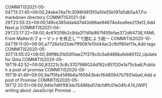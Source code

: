 COMMITIS2021-05-04T13:21:45+09:00,24ebe74a7fc3098f4815f0a10e55b197a5db5a47,Fix markdown directory
COMMITIS2021-04-29T23:55:33+09:00,149ce385dda4d7d43d96ae94674e4ea9ee213ef2,Add Next.js
COMMITIS2021-04-29T23:17:22+09:00,4c61f209b2c8da2f7d0b887f455bfae372d64738,YAML Front Matterのフォーマットを修正し""で囲むよう統一
COMMITIS2020-10-04T19:11:00+09:00,a7726e1d33de7ff9097e10d44ac2cfb1f80ef11e,Add tags
COMMITIS2020-05-30T13:55:02+09:00,39ff8b31b50f0ae27f379c0c5a8486bafeb80132,Update for Qiita
COMMITIS2020-05-19T19:42:52+09:00,83221c3c8c3707986024d192c851120e1a75cba6,Publish a post of promise
COMMITIS2020-05-19T19:41:49+09:00,9a7f5fa4566b6a765643b4cf6480947b7931eba0,Add a post of Promise
COMMITIS2020-05-19T12:20:51+09:00,94fe7d6f1f83dc15496bd17dcfdffc01e04fc474,[WIP] writing about JavaScript Promise ...
